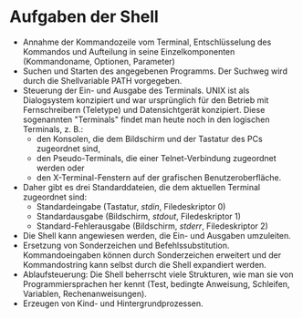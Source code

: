# Aufgaben der Shell

* Annahme der Kommandozeile vom Terminal, Entschlüsselung des Kommandos und Aufteilung in seine Einzelkomponenten \(Kommandoname, Optionen, Parameter\) 
* Suchen und Starten des angegebenen Programms. Der Suchweg wird durch die Shellvariable PATH vorgegeben.
* Steuerung der Ein- und Ausgabe des Terminals. UNIX ist als Dialogsystem konzipiert und war ursprünglich für den Betrieb mit Fernschreibern \(Teletype\) und Datensichtgerät konzipiert. Diese sogenannten "Terminals" findet man heute noch in den logischen Terminals, z. B.:
  * den Konsolen, die dem Bildschirm und der Tastatur des PCs zugeordnet sind,
  * den Pseudo-Terminals, die einer Telnet-Verbindung zugeordnet werden oder
  * den X-Terminal-Fenstern auf der grafischen Benutzeroberfläche. 
* Daher gibt es drei Standarddateien, die dem aktuellen Terminal zugeordnet sind:
  * Standardeingabe \(Tastatur, _stdin_, Filedeskriptor 0\)
  * Standardausgabe \(Bildschirm, _stdout_, Filedeskriptor 1\)
  * Standard-Fehlerausgabe \(Bildschirm, _stderr_, Filedeskriptor 2\) 
* Die Shell kann angewiesen werden, die Ein- und Ausgaben umzuleiten.
* Ersetzung von Sonderzeichen und Befehlssubstitution. Kommandoeingaben können durch Sonderzeichen erweitert und der Kommandostring kann selbst durch die Shell expandiert werden.
* Ablaufsteuerung: Die Shell beherrscht viele Strukturen, wie man sie von Programmiersprachen her kennt \(Test, bedingte Anweisung, Schleifen, Variablen, Rechenanweisungen\).
* Erzeugen von Kind- und Hintergrundprozessen.

